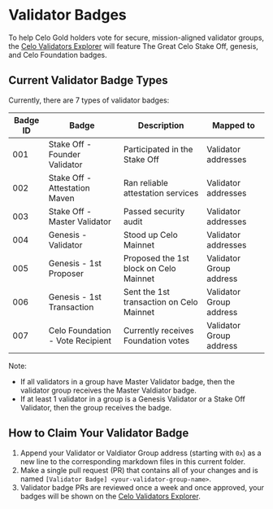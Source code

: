 # Validator Badges

To help Celo Gold holders vote for secure, mission-aligned validator groups, the [Celo Validators Explorer](https://celo.org/validators/explore) will feature The Great Celo Stake Off, genesis, and Celo Foundation badges.

## Current Validator Badge Types

Currently, there are 7 types of validator badges:

|Badge ID|Badge|Description|Mapped to|
|--- |--- |--- |--- |
|001|Stake Off - Founder Validator|Participated in the Stake Off|Validator addresses|
|002|Stake Off - Attestation Maven|Ran reliable attestation services|Validator addresses|
|003|Stake Off - Master Validator|Passed security audit|Validator addresses|
|004|Genesis - Validator|Stood up Celo Mainnet|Validator addresses|
|005|Genesis - 1st Proposer|Proposed the 1st block on Celo Mainnet|Validator Group address|
|006|Genesis - 1st Transaction|Sent the 1st transaction on Celo Mainnet|Validator Group address|
|007|Celo Foundation - Vote Recipient|Currently receives Foundation votes|Validator Group address|

Note:
- If all validators in a group have Master Validator badge, then the validator group receives the Master Valdiator badge.
- If at least 1 validator in a group is a Genesis Validator or a Stake Off Validator, then the group receives the badge.

## How to Claim Your Validator Badge

1. Append your Validator or Valdiator Group address (starting with `0x`) as a new line to the corresponding markdown files in this current folder.
2. Make a single pull request (PR) that contains all of your changes and is named `[Validator Badge] <your-validator-group-name>`.
3. Validator badge PRs are reviewed once a week and once approved, your badges will be shown on the [Celo Validators Explorer](https://celo.org/validators/explore).